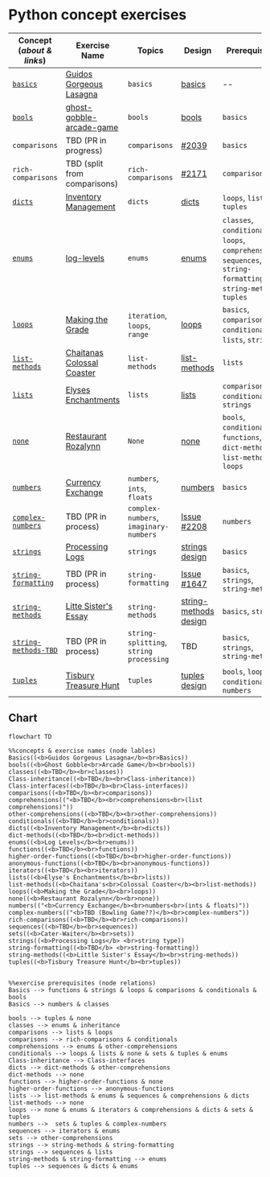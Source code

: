 # Python concept exercises

| **Concept <br> (_about & links_)**                                                                              | **Exercise Name**                                                                                                                      | **Topics**                              | **Design**                                                                                                                                  | **Prerequisites**                                                                                                  |
| --------------------------------------------------------------------------------------------------------------- | -------------------------------------------------------------------------------------------------------------------------------------- | --------------------------------------- | ------------------------------------------------------------------------------------------------------------------------------------------- | ------------------------------------------------------------------------------------------------------------------ |
| [`basics`](https://github.com/exercism/v3/tree/master/languages/python/concepts/basics)                         | [Guidos Gorgeous Lasagna](https://github.com/exercism/v3/tree/master/languages/python/exercises/concept/guidos-gorgeous-lasagna)       | `basics`                                | [basics](https://github.com/exercism/v3/blob/master/languages/python/exercises/concept/guidos-gorgeous-lasagna/.meta/design.md)             | --                                                                                                                 |
| [`bools`](https://github.com/exercism/v3/tree/master/languages/python/concepts/bools)                           | [ghost-gobble-arcade-game](https://github.com/exercism/v3/tree/master/languages/python/exercises/concept/ghost-gobble-arcade-game)     | `bools`                                 | [bools](https://github.com/exercism/v3/blob/master/languages/python/exercises/concept/ghost-gobble-arcade-game/.meta/design.md)             | `basics`                                                                                                           |
| `comparisons`                                                                                                   | TBD (PR in progress)                                                                                                                   | `comparisons`                           | [#2039](https://github.com/exercism/v3/issues/2039)                                                                                         | `basics`                                                                                                           |
| `rich-comparisons`                                                                                              | TBD (split from comparisons)                                                                                                           | `rich-comparisons`                      | [#2171](https://github.com/exercism/v3/issues/2171)                                                                                         | `comparisons`                                                                                                      |
| [`dicts`](https://github.com/exercism/v3/tree/master/languages/python/concepts/dicts)                           | [Inventory Management](https://github.com/exercism/v3/tree/master/languages/python/exercises/concept/inventory-management)             | `dicts`                                 | [dicts](https://github.com/exercism/v3/blob/master/languages/python/exercises/concept/inventory-management/.meta/design.md)                 | `loops`, `lists`, `tuples`                                                                                         |
| [`enums`](https://github.com/exercism/v3/tree/master/languages/python/concepts/enums)                           | [log-levels](https://github.com/exercism/v3/tree/master/languages/python/exercises/concept/log-levels)                                 | `enums`                                 | [enums](https://github.com/exercism/v3/blob/master/languages/python/exercises/concept/log-levels/.meta/design.md)                           | `classes`, `conditionals`, `loops`, `comprehensions`, `sequences`, `string-formatting`, `string-methods`, `tuples` |
| [`loops`](https://github.com/exercism/v3/tree/master/languages/python/concepts/loops)                           | [Making the Grade](https://github.com/exercism/v3/tree/master/languages/python/exercises/concept/making-the-grade)                     | `iteration`, `loops`, `range`           | [loops](https://github.com/exercism/v3/blob/master/languages/python/exercises/concept/making-the-grade/.meta/design.md)                     | `basics`, `comparisons`, `conditionals`, `lists`, `strings`                                                        |
| [`list-methods`](https://github.com/exercism/v3/tree/master/languages/python/concepts/list-methods)             | [Chaitanas Colossal Coaster](https://github.com/exercism/v3/tree/master/languages/python/exercises/concept/chaitanas-colossal-coaster) | `list-methods`                          | [list-methods](https://github.com/exercism/v3/blob/master/languages/python/exercises/concept/chaitanas-colossal-coaster/.meta/design.md)    | `lists`                                                                                                            |
| [`lists`](https://github.com/exercism/v3/tree/master/languages/python/concepts/lists)                           | [Elyses Enchantments](https://github.com/exercism/v3/tree/master/languages/python/exercises/concept/elyses-enchantments)               | `lists`                                 | [lists](https://github.com/exercism/v3/blob/master/languages/python/exercises/concept/chaitanas-colossal-coaster/.meta/design.md)           | `comparisons`, `conditionals`, `strings`                                                                           |
| [`none`](https://github.com/exercism/v3/tree/master/languages/python/concepts/none)                             | [Restaurant Rozalynn](https://github.com/exercism/v3/tree/master/languages/python/exercises/concept/restaurant-rozalynn)               | `None`                                  | [none](https://github.com/exercism/v3/blob/master/languages/python/exercises/concept/restaurant-rozalynn/.meta/design.md)                   | `bools`, `conditionals`, `functions`, `dict-methods`, `list-methods`, `loops`                                      |
| [`numbers`](https://github.com/exercism/v3/tree/master/languages/python/concepts/numbers)                       | [Currency Exchange](https://github.com/exercism/v3/tree/master/languages/python/exercises/concept/currency-exchange)                   | `numbers`, `ints`, `floats`             | [ numbers](https://github.com/exercism/v3/blob/master/languages/python/exercises/concept/currency-exchange/.meta/design.md)                 | `basics`                                                                                                           |
| [`complex-numbers`](https://github.com/exercism/v3/tree/master/languages/python/concepts/complex-numbers)       | TBD (PR in process)                                                                                                                    | `complex-numbers`, `imaginary-numbers`  | [Issue #2208](https://github.com/exercism/v3/issues/2208)                                                                                   | `numbers`                                                                                                          |
| [`strings`](https://github.com/exercism/v3/tree/master/languages/python/concepts/strings)                       | [Processing Logs](https://github.com/exercism/v3/tree/master/languages/python/exercises/concept/processing-logs)                       | `strings`                               | [strings design](https://github.com/exercism/v3/blob/master/languages/python/exercises/concept/processing-logs/.meta/design.md)             | `basics`                                                                                                           |
| [`string-formatting`](https://github.com/exercism/v3/tree/master/languages/python/concepts/string-formatting)   | TBD (PR in process)                                                                                                                    | `string-formatting`                     | [Issue #1647](https://github.com/exercism/v3/issues/1648)                                                                                   | `basics`, `strings`, `string-methods`                                                                              |
| [`string-methods`](https://github.com/exercism/v3/tree/master/languages/python/concepts/string-methods)         | [Litte Sister's Essay](https://github.com/exercism/v3/tree/master/languages/python/exercises/concept/little-sisters-essay)             | `string-methods`                        | [string-methods design](https://github.com/exercism/v3/blob/master/languages/python/exercises/concept/little-sisters-essay/.meta/design.md) | `basics`, `strings`                                                                                                |
| [`string-methods-TBD`](https://github.com/exercism/v3/tree/master/languages/python/concepts/string-methods-TBD) | TBD (PR in process)                                                                                                                    | `string-splitting`, `string processing` | TBD                                                                                                                                         | `basics`, `strings`, `string-methods`                                                                              |
| [`tuples`](https://github.com/exercism/v3/tree/master/languages/python/concepts/tuples)                         | [Tisbury Treasure Hunt](https://github.com/exercism/v3/tree/master/languages/python/exercises/concept/tisbury-treasure-hunt)           | `tuples`                                | [tuples design](https://github.com/exercism/v3/blob/master/languages/python/exercises/concept/tisbury-treasure-hunt/.meta/design.md)        | `bools`, `loops`, `conditionals`, `numbers`                                                                        |  |

## Chart

```mermaid
flowchart TD

%%concepts & exercise names (node lables)
Basics((<b>Guidos Gorgeous Lasagna</b><br>Basics))
bools((<b>Ghost Gobble<br>Arcade Game</b><br>bools))
classes((<b>TBD</b><br>classes))
Class-inheritance((<b>TBD</b><br>Class-inheritance))
Class-interfaces((<b>TBD</b><br>Class-interfaces))
comparisons((<b>TBD</b><br>comparisons))
comprehensions(("<b>TBD</b><br>comprehensions<br>(list comprehensions)"))
other-comprehensions((<b>TBD</b><br>other-comprehensions))
conditionals((<b>TBD</b><br>conditionals))
dicts((<b>Inventory Management</b><br>dicts))
dict-methods((<b>TBD</b><br>dict-methods))
enums((<b>Log Levels</b><br>enums))
functions((<b>TBD</b><br>functions))
higher-order-functions((<b>TBD</b><br>higher-order-functions))
anonymous-functions((<b>TBD</b><br>anonymous-functions))
iterators((<b>TBD</b><br>iterators))
lists((<b>Elyse's Enchantments</b><br>lists))
list-methods((<b>Chaitana's<br>Colossal Coaster</b><br>list-methods))
loops((<b>Making the Grade</b><br>loops))
none((<b>Restaurant Rozalynn</b><br>none))
numbers(("<b>Currency Exchange</b><br>numbers<br>(ints & floats)"))
complex-numbers(("<b>TBD (Bowling Game??)</b><br>complex-numbers"))
rich-comparisons((<b>TBD</b><br>rich-comparisons))
sequences((<b>TBD</b><br>sequences))
sets((<b>Cater-Waiter</b><br>sets))
strings((<b>Processing Logs</b> <br>string type))
string-formatting((<b>TBD</b> <br>string-formatting))
string-methods((<b>Little Sister's Essay</b><br>string-methods))
tuples((<b>Tisbury Treasure Hunt</b><br>tuples))


%%exercise prerequisites (node relations)
Basics --> functions & strings & loops & comparisons & conditionals & bools
Basics --> numbers & classes

bools --> tuples & none
classes --> enums & inheritance
comparisons --> lists & loops
comparisons --> rich-comparisons & conditionals
comprehensions --> enums & other-comprehensions
conditionals --> loops & lists & none & sets & tuples & enums
Class-inheritance --> Class-interfaces
dicts --> dict-methods & other-comprehensions
dict-methods --> none
functions --> higher-order-functions & none
higher-order-functions --> anonymous-functions
lists --> list-methods & enums & sequences & comprehensions & dicts
list-methods --> none
loops --> none & enums & iterators & comprehensions & dicts & sets & tuples
numbers -->  sets & tuples & complex-numbers
sequences --> iterators & enums
sets --> other-comprehensions
strings --> string-methods & string-formatting
strings --> sequences & lists
string-methods & string-formatting --> enums
tuples --> sequences & dicts & enums
```
